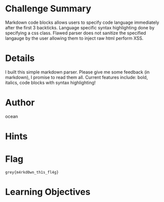 # Challenge Summary

Markdown code blocks allows users to specify code language immediately after the first 3 backticks. Language specific syntax highlighting done by specifying a css class. Flawed parser does not sanitize the specified langauge by the user allowing them to inject raw html perform XSS. 

# Details

I built this simple markdown parser. Please give me some feedback (in markdown), I promise to read them all. Current features include: bold, italics, code blocks with syntax highlighting!

# Author

ocean

# Hints


# Flag

`grey{m4rkd0wn_th1s_fl4g}`

# Learning Objectives


